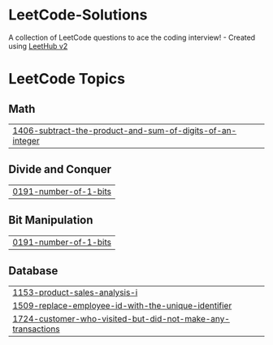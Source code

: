 # LeetCode-Solutions
A collection of LeetCode questions to ace the coding interview! - Created using [LeetHub v2](https://github.com/arunbhardwaj/LeetHub-2.0)

<!---LeetCode Topics Start-->
# LeetCode Topics
## Math
|  |
| ------- |
| [1406-subtract-the-product-and-sum-of-digits-of-an-integer](https://github.com/theayushgupta08/LeetCode-Solutions/tree/master/1406-subtract-the-product-and-sum-of-digits-of-an-integer) |
## Divide and Conquer
|  |
| ------- |
| [0191-number-of-1-bits](https://github.com/theayushgupta08/LeetCode-Solutions/tree/master/0191-number-of-1-bits) |
## Bit Manipulation
|  |
| ------- |
| [0191-number-of-1-bits](https://github.com/theayushgupta08/LeetCode-Solutions/tree/master/0191-number-of-1-bits) |
## Database
|  |
| ------- |
| [1153-product-sales-analysis-i](https://github.com/theayushgupta08/LeetCode-Solutions/tree/master/1153-product-sales-analysis-i) |
| [1509-replace-employee-id-with-the-unique-identifier](https://github.com/theayushgupta08/LeetCode-Solutions/tree/master/1509-replace-employee-id-with-the-unique-identifier) |
| [1724-customer-who-visited-but-did-not-make-any-transactions](https://github.com/theayushgupta08/LeetCode-Solutions/tree/master/1724-customer-who-visited-but-did-not-make-any-transactions) |
<!---LeetCode Topics End-->